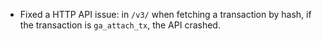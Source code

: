 * Fixed a HTTP API issue: in `/v3/` when fetching a transaction by hash, if
  the transaction is `ga_attach_tx`, the API crashed.
